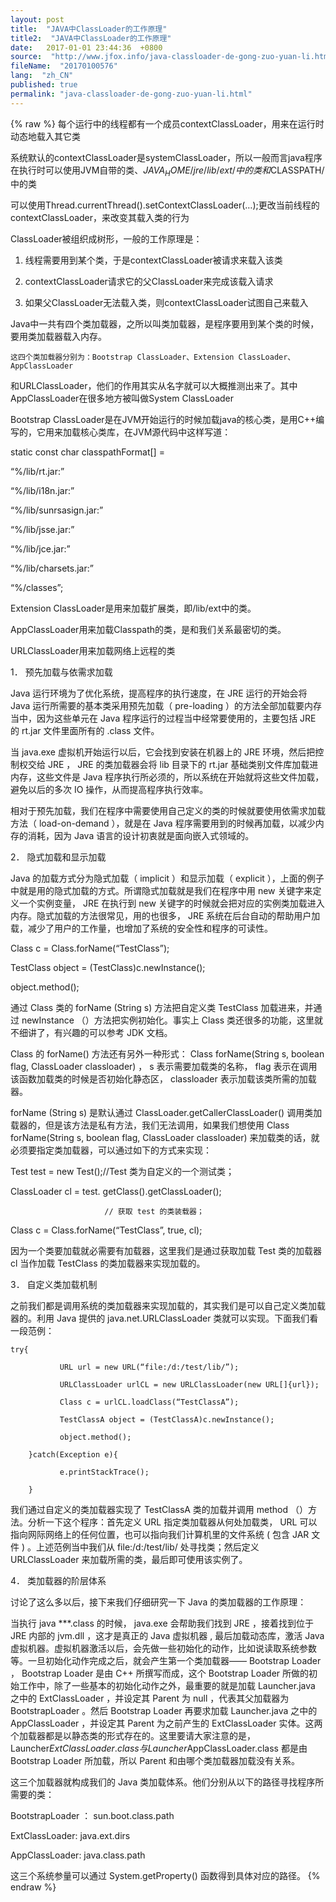 ```yaml
---
layout: post
title:  "JAVA中ClassLoader的工作原理"
title2:  "JAVA中ClassLoader的工作原理"
date:   2017-01-01 23:44:36  +0800
source:  "http://www.jfox.info/java-classloader-de-gong-zuo-yuan-li.html"
fileName:  "20170100576"
lang:  "zh_CN"
published: true
permalink: "java-classloader-de-gong-zuo-yuan-li.html"
---
```

{% raw %}
每个运行中的线程都有一个成员contextClassLoader，用来在运行时动态地载入其它类 

系统默认的contextClassLoader是systemClassLoader，所以一般而言java程序在执行时可以使用JVM自带的类、$JAVA_HOME/jre/lib/ext/中的类和$CLASSPATH/中的类 

可以使用Thread.currentThread().setContextClassLoader(…);更改当前线程的contextClassLoader，来改变其载入类的行为 

ClassLoader被组织成树形，一般的工作原理是： 

1) 线程需要用到某个类，于是contextClassLoader被请求来载入该类 

2) contextClassLoader请求它的父ClassLoader来完成该载入请求 

3) 如果父ClassLoader无法载入类，则contextClassLoader试图自己来载入 

Java中一共有四个类加载器，之所以叫类加载器，是程序要用到某个类的时候，要用类加载器载入内存。 

    这四个类加载器分别为：Bootstrap ClassLoader、Extension ClassLoader、AppClassLoader 

和URLClassLoader，他们的作用其实从名字就可以大概推测出来了。其中AppClassLoader在很多地方被叫做System ClassLoader 

Bootstrap ClassLoader是在JVM开始运行的时候加载java的核心类，是用C++编写的，它用来加载核心类库，在JVM源代码中这样写道： 

static const char classpathFormat[] = 

“%/lib/rt.jar:” 

“%/lib/i18n.jar:” 

“%/lib/sunrsasign.jar:” 

“%/lib/jsse.jar:” 

“%/lib/jce.jar:” 

“%/lib/charsets.jar:” 

“%/classes”; 

Extension ClassLoader是用来加载扩展类，即/lib/ext中的类。 

AppClassLoader用来加载Classpath的类，是和我们关系最密切的类。 

URLClassLoader用来加载网络上远程的类 

1． 预先加载与依需求加载 

Java 运行环境为了优化系统，提高程序的执行速度，在 JRE 运行的开始会将 Java 运行所需要的基本类采用预先加载（ pre-loading ）的方法全部加载要内存当中，因为这些单元在 Java 程序运行的过程当中经常要使用的，主要包括 JRE 的 rt.jar 文件里面所有的 .class 文件。 

当 java.exe 虚拟机开始运行以后，它会找到安装在机器上的 JRE 环境，然后把控制权交给 JRE ， JRE 的类加载器会将 lib 目录下的 rt.jar 基础类别文件库加载进内存，这些文件是 Java 程序执行所必须的，所以系统在开始就将这些文件加载，避免以后的多次 IO 操作，从而提高程序执行效率。 

相对于预先加载，我们在程序中需要使用自己定义的类的时候就要使用依需求加载方法（ load-on-demand ），就是在 Java 程序需要用到的时候再加载，以减少内存的消耗，因为 Java 语言的设计初衷就是面向嵌入式领域的。 

2． 隐式加载和显示加载 

Java 的加载方式分为隐式加载（ implicit ）和显示加载（ explicit ），上面的例子中就是用的隐式加载的方式。所谓隐式加载就是我们在程序中用 new 关键字来定义一个实例变量， JRE 在执行到 new 关键字的时候就会把对应的实例类加载进入内存。隐式加载的方法很常见，用的也很多， JRE 系统在后台自动的帮助用户加载，减少了用户的工作量，也增加了系统的安全性和程序的可读性。 

Class c = Class.forName(“TestClass”);

TestClass object = (TestClass)c.newInstance();

object.method();

通过 Class 类的 forName (String s) 方法把自定义类 TestClass 加载进来，并通过 newInstance （）方法把实例初始化。事实上 Class 类还很多的功能，这里就不细讲了，有兴趣的可以参考 JDK 文档。 

Class 的 forName() 方法还有另外一种形式： Class forName(String s, boolean flag, ClassLoader classloader) ， s 表示需要加载类的名称， flag 表示在调用该函数加载类的时候是否初始化静态区， classloader 表示加载该类所需的加载器。 

forName (String s) 是默认通过 ClassLoader.getCallerClassLoader() 调用类加载器的，但是该方法是私有方法，我们无法调用，如果我们想使用 Class forName(String s, boolean flag, ClassLoader classloader) 来加载类的话，就必须要指定类加载器，可以通过如下的方式来实现： 

Test test = new Test();//Test 类为自定义的一个测试类； 

ClassLoader cl = test. getClass().getClassLoader(); 

                         // 获取 test 的类装载器； 

Class c = Class.forName(“TestClass”, true, cl); 

因为一个类要加载就必需要有加载器，这里我们是通过获取加载 Test 类的加载器 cl 当作加载 TestClass 的类加载器来实现加载的。 

3． 自定义类加载机制 

之前我们都是调用系统的类加载器来实现加载的，其实我们是可以自己定义类加载器的。利用 Java 提供的 java.net.URLClassLoader 类就可以实现。下面我们看一段范例： 

    try{ 

               URL url = new URL(“file:/d:/test/lib/”); 

               URLClassLoader urlCL = new URLClassLoader(new URL[]{url}); 

               Class c = urlCL.loadClass(“TestClassA”); 

               TestClassA object = (TestClassA)c.newInstance(); 

               object.method(); 

        }catch(Exception e){ 

               e.printStackTrace(); 

        } 

我们通过自定义的类加载器实现了 TestClassA 类的加载并调用 method （）方法。分析一下这个程序：首先定义 URL 指定类加载器从何处加载类， URL 可以指向网际网络上的任何位置，也可以指向我们计算机里的文件系统 ( 包含 JAR 文件 ) 。上述范例当中我们从 file:/d:/test/lib/ 处寻找类；然后定义 URLClassLoader 来加载所需的类，最后即可使用该实例了。 

4． 类加载器的阶层体系 

讨论了这么多以后，接下来我们仔细研究一下 Java 的类加载器的工作原理： 

当执行 java ***.class 的时候， java.exe 会帮助我们找到 JRE ，接着找到位于 JRE 内部的 jvm.dll ，这才是真正的 Java 虚拟机器 , 最后加载动态库，激活 Java 虚拟机器。虚拟机器激活以后，会先做一些初始化的动作，比如说读取系统参数等。一旦初始化动作完成之后，就会产生第一个类加载器―― Bootstrap Loader ， Bootstrap Loader 是由 C++ 所撰写而成，这个 Bootstrap Loader 所做的初始工作中，除了一些基本的初始化动作之外，最重要的就是加载 Launcher.java 之中的 ExtClassLoader ，并设定其 Parent 为 null ，代表其父加载器为 BootstrapLoader 。然后 Bootstrap Loader 再要求加载 Launcher.java 之中的 AppClassLoader ，并设定其 Parent 为之前产生的 ExtClassLoader 实体。这两个加载器都是以静态类的形式存在的。这里要请大家注意的是， Launcher$ExtClassLoader.class 与 Launcher$AppClassLoader.class 都是由 Bootstrap Loader 所加载，所以 Parent 和由哪个类加载器加载没有关系。 

这三个加载器就构成我们的 Java 类加载体系。他们分别从以下的路径寻找程序所需要的类： 

BootstrapLoader ： sun.boot.class.path 

ExtClassLoader:      java.ext.dirs 

AppClassLoader:      java.class.path 

这三个系统参量可以通过 System.getProperty() 函数得到具体对应的路径。
{% endraw %}
